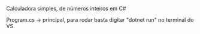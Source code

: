 Calculadora simples, de números inteiros em C# 

Program.cs -> principal, para rodar basta digitar "dotnet run" no terminal do VS.
